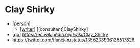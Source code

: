# Clay Shirky

- [[person]]
  - [[writer]] [[consultant]ClayShirky]
- [[go]] https://en.wikipedia.org/wiki/Clay_Shirky
- https://twitter.com/flancian/status/1356233936125517826


[//begin]: # "Autogenerated link references for markdown compatibility"
[person]: person "Person"
[writer]: writer "Writer"
[go]: go "Go"
[//end]: # "Autogenerated link references"